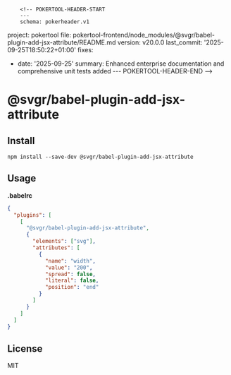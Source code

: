         <!-- POKERTOOL-HEADER-START
        ---
        schema: pokerheader.v1
project: pokertool
file: pokertool-frontend/node_modules/@svgr/babel-plugin-add-jsx-attribute/README.md
version: v20.0.0
last_commit: '2025-09-25T18:50:22+01:00'
fixes:
- date: '2025-09-25'
  summary: Enhanced enterprise documentation and comprehensive unit tests added
        ---
        POKERTOOL-HEADER-END -->
# @svgr/babel-plugin-add-jsx-attribute

## Install

```
npm install --save-dev @svgr/babel-plugin-add-jsx-attribute
```

## Usage

**.babelrc**

```json
{
  "plugins": [
    [
      "@svgr/babel-plugin-add-jsx-attribute",
      {
        "elements": ["svg"],
        "attributes": [
          {
            "name": "width",
            "value": "200",
            "spread": false,
            "literal": false,
            "position": "end"
          }
        ]
      }
    ]
  ]
}
```

## License

MIT
